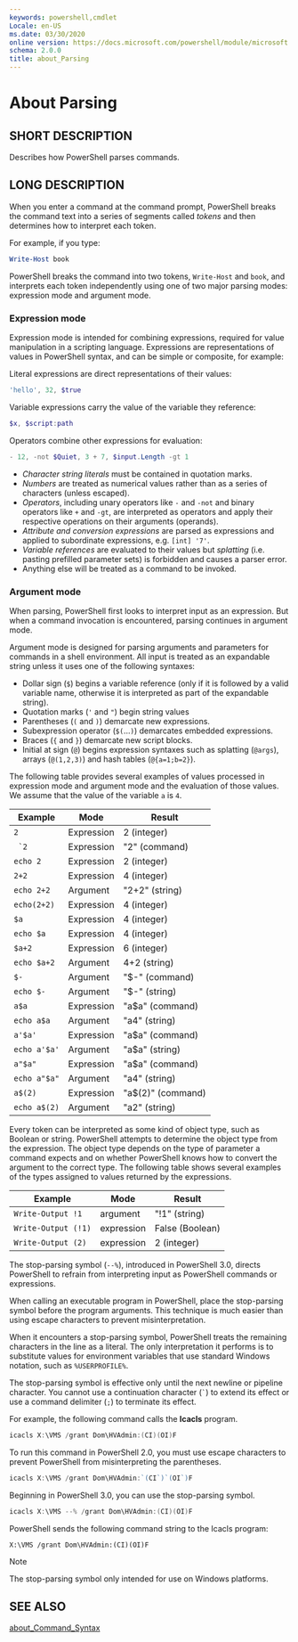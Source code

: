 ```yaml
---
keywords: powershell,cmdlet
Locale: en-US
ms.date: 03/30/2020
online version: https://docs.microsoft.com/powershell/module/microsoft.powershell.core/about/about_parsing?view=powershell-6&WT.mc_id=ps-gethelp
schema: 2.0.0
title: about_Parsing
---
```

# About Parsing

## SHORT DESCRIPTION
Describes how PowerShell parses commands.

## LONG DESCRIPTION

When you enter a command at the command prompt, PowerShell breaks the command
text into a series of segments called _tokens_ and then determines how to
interpret each token.

For example, if you type:

```powershell
Write-Host book
```

PowerShell breaks the command into two tokens, `Write-Host` and
`book`, and interprets each token independently using one of two 
major parsing modes: expression mode and argument mode.

### Expression mode

Expression mode is intended for combining expressions, 
required for value manipulation in a scripting language.
Expressions are representations of values in PowerShell syntax, 
and can be simple or composite, for example:

Literal expressions are direct representations of their values: 

```powershell
'hello', 32, $true
```

Variable expressions carry the value of the variable they reference: 

```powershell
$x, $script:path
```
Operators combine other expressions for evaluation: 

```powershell
- 12, -not $Quiet, 3 + 7, $input.Length -gt 1
```

* *Character string literals* must be contained in quotation marks. 
* *Numbers* are treated as numerical values rather than as a series of characters 
(unless escaped).
* *Operators*, including unary operators like `-` and `-not` 
and binary operators like `+` and `-gt`, are interpreted as operators 
and apply their respective operations on their arguments (operands).
* *Attribute and conversion expressions* are parsed as expressions 
and applied to subordinate expressions, e.g. `[int] '7'`.
* *Variable references* are evaluated to their values 
but *splatting* (i.e. pasting prefilled parameter sets) is forbidden 
and causes a parser error.
* Anything else will be treated as a command to be invoked.

### Argument mode

When parsing, PowerShell first looks to interpret input as an expression.
But when a command invocation is encountered, parsing continues in argument mode.

Argument mode is designed for parsing arguments and parameters for commands 
in a shell environment.  All input is treated as an expandable string 
unless it uses one of the following syntaxes:

* Dollar sign (`$`) begins a variable reference 
(only if it is followed by a valid variable name, 
otherwise it is interpreted as part of the expandable string).
* Quotation marks (`'` and `"`) begin string values
* Parentheses (`(` and `)`) demarcate new expressions.
* Subexpression operator (`$(`…`)`) demarcates embedded expressions.
* Braces (`{` and `}`) demarcate new script blocks.
* Initial at sign (`@`) begins expression syntaxes such as splatting (`@args`), 
arrays (`@(1,2,3)`) and hash tables (`@{a=1;b=2}`).

The following table provides several examples of values processed in
expression mode and argument mode and the evaluation of those
values.  We assume that the value of the variable `a` is `4`.

|       Example        |    Mode    |      Result       |
| -------------------- | ---------- | ----------------- |
| `2`                  | Expression | 2 (integer)       |
| `` `2``              | Expression | "2" (command)     |
| `echo 2`             | Expression | 2 (integer)       |
| `2+2`                | Expression | 4 (integer)       |
| `echo 2+2`           | Argument   | "2+2" (string)    |
| `echo(2+2)`          | Expression | 4 (integer)       |
| `$a`                 | Expression | 4 (integer)       |
| `echo $a`            | Expression | 4 (integer)       |
| `$a+2`               | Expression | 6 (integer)       |
| `echo $a+2`          | Argument   | 4+2 (string)      |
| `$-`                 | Argument   | "$-" (command)    |
| `echo $-`            | Argument   | "$-" (string)     |
| `a$a`                | Expression | "a$a" (command)   |
| `echo a$a`           | Argument   | "a4" (string)     |
| `a'$a'`              | Expression | "a$a" (command)   |
| `echo a'$a'`         | Argument   | "a$a" (string)    |
| `a"$a"`              | Expression | "a$a" (command)   |
| `echo a"$a"`         | Argument   | "a4" (string)     |
| `a$(2)`              | Expression | "a$(2)" (command) |
| `echo a$(2)`         | Argument   | "a2" (string)     |

Every token can be interpreted as some kind of object type, such as Boolean
or string. PowerShell attempts to determine the object type from the
expression. The object type depends on the type of parameter a command
expects and on whether PowerShell knows how to convert the argument to the
correct type. The following table shows several examples of the types
assigned to values returned by the expressions.

|       Example       |    Mode    |     Result      |
| ------------------- | ---------- | --------------- |
| `Write-Output !1`   | argument   | "!1" (string)   |
| `Write-Output (!1)` | expression | False (Boolean) |
| `Write-Output (2)`  | expression | 2 (integer)     |

The stop-parsing symbol (`--%`), introduced in PowerShell 3.0, directs
PowerShell to refrain from interpreting input as PowerShell commands or
expressions.

When calling an executable program in PowerShell, place the stop-parsing
symbol before the program arguments. This technique is much easier than
using escape characters to prevent misinterpretation.

When it encounters a stop-parsing symbol, PowerShell treats the remaining
characters in the line as a literal. The only interpretation it performs is to
substitute values for environment variables that use standard Windows notation,
such as `%USERPROFILE%`.

The stop-parsing symbol is effective only until the next newline or pipeline
character. You cannot use a continuation character (`` ` ``) to extend its
effect or use a command delimiter (`;`) to terminate its effect.

For example, the following command calls the **Icacls** program.

```powershell
icacls X:\VMS /grant Dom\HVAdmin:(CI)(OI)F
```

To run this command in PowerShell 2.0, you must use escape characters to
prevent PowerShell from misinterpreting the parentheses.

```powershell
icacls X:\VMS /grant Dom\HVAdmin:`(CI`)`(OI`)F
```

Beginning in PowerShell 3.0, you can use the stop-parsing symbol.

```powershell
icacls X:\VMS --% /grant Dom\HVAdmin:(CI)(OI)F
```

PowerShell sends the following command string to the Icacls program:

`X:\VMS /grant Dom\HVAdmin:(CI)(OI)F`

> [!NOTE]
> The stop-parsing symbol only intended for use on Windows platforms.

## SEE ALSO

[about_Command_Syntax](about_Command_Syntax.md)
